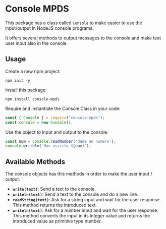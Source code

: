 # Console MPDS

This package has a class called ```Console``` to make easier to use the input/output in NodeJS console programs.

It offers several methods to output messages to the console and make text user input also in the console.

## Usage

Create a new npm project:

```
npm init -y
```

Install this package:

```
npm install console-mpds
````

Require and instantiate the Console Class in your code:

```javascript
const { Console } = require("console-mpds");
const console = new Console();
```

Use the object to input and output to the console:

```javascript
const num = console.readNumber('dame un numero');
console.writeln(`Has escrito ${num}`);
```

## Available Methods

The console objects has this methods in order to make the user input / output.

- **```write(text)```**: Send a text to the console.
- **```writeln(text)```**: Send a text to the console and do a new line.
- **```readString(text)```**: Ask for a string input and wait for the user response. This method returns the introduced text.
- **```writeln(text)```**: Ask for a number input and wait for the user response. This method converts the input in its integer value and returns the introduced value as primitive type number.


